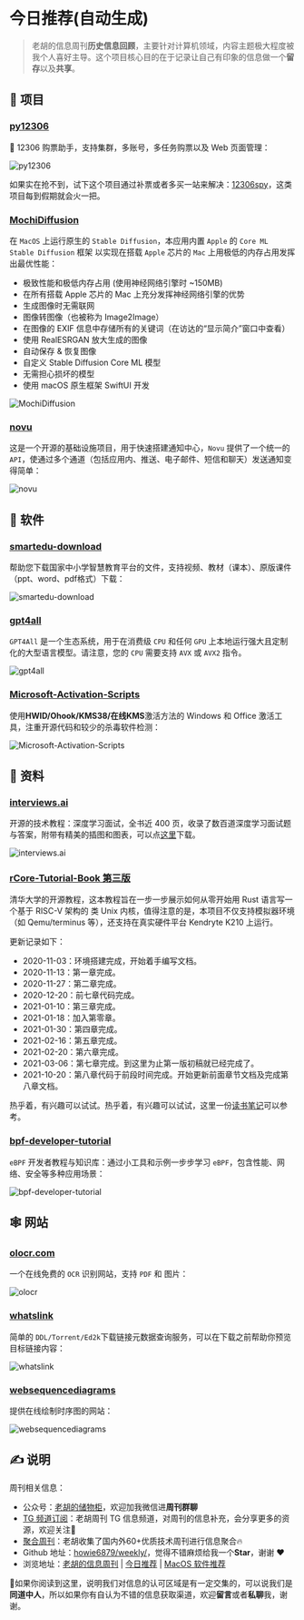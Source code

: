 # 今日推荐(自动生成)

> 老胡的信息周刊**历史信息回顾**，主要针对计算机领域，内容主题极大程度被我个人喜好主导。这个项目核心目的在于记录让自己有印象的信息做一个**留存**以及**共享**。


## 🎯 项目 

### [py12306](https://github.com/pjialin/py12306)

🚂 12306 购票助手，支持集群，多账号，多任务购票以及 Web 页面管理：

![py12306](https://images-1252557999.file.myqcloud.com/uPic/py12306.jpg)

如果实在抢不到，试下这个项目通过补票或者多买一站来解决：[12306spy](https://github.com/elroy93/12306spy)，这类项目每到假期就会火一把。 

### [MochiDiffusion](https://github.com/godly-devotion/MochiDiffusion)

在 `MacOS` 上运行原生的 `Stable Diffusion`，本应用内置 `Apple` 的 `Core ML Stable Diffusion` 框架 以实现在搭载 `Apple` 芯片的 `Mac` 上用极低的内存占用发挥出最优性能：

- 极致性能和极低内存占用 (使用神经网络引擎时 ~150MB)
- 在所有搭载 Apple 芯片的 Mac 上充分发挥神经网络引擎的优势
- 生成图像时无需联网
- 图像转图像（也被称为 Image2Image）
- 在图像的 EXIF 信息中存储所有的关键词（在访达的“显示简介”窗口中查看）
- 使用 RealESRGAN 放大生成的图像
- 自动保存 & 恢复图像
- 自定义 Stable Diffusion Core ML 模型
- 无需担心损坏的模型
- 使用 macOS 原生框架 SwiftUI 开发

![MochiDiffusion](https://images-1252557999.file.myqcloud.com/uPic/MochiDiffusion.jpg) 

### [novu](https://github.com/novuhq/novu)

这是一个开源的基础设施项目，用于快速搭建通知中心，`Novu` 提供了一个统一的 `API`，使通过多个通道（包括应用内、推送、电子邮件、短信和聊天）发送通知变得简单：

![novu](https://images-1252557999.file.myqcloud.com/uPic/novu.jpg) 

## 🤖 软件 

### [smartedu-download](https://github.com/52beijixing/smartedu-download)

帮助您下载国家中小学智慧教育平台的文件，支持视频、教材（课本）、原版课件（ppt、word、pdf格式）下载：

![smartedu-download](https://images-1252557999.file.myqcloud.com/uPic/smartedu-download.jpg) 

### [gpt4all](https://github.com/nomic-ai/gpt4all)

`GPT4All` 是一个生态系统，用于在消费级 `CPU` 和任何 `GPU` 上本地运行强大且定制化的大型语言模型。请注意，您的 `CPU` 需要支持 `AVX` 或 `AVX2` 指令。

![gpt4all](https://images-1252557999.file.myqcloud.com/uPic/gpt4all.jpg) 

### [Microsoft-Activation-Scripts](https://github.com/massgravel/Microsoft-Activation-Scripts)

使用**HWID/Ohook/KMS38/在线KMS**激活方法的 Windows 和 Office 激活工具，注重开源代码和较少的杀毒软件检测：

![Microsoft-Activation-Scripts](https://images-1252557999.file.myqcloud.com/uPic/Microsoft-Activation-Scripts.jpg) 

## 👀 资料 

### [interviews.ai](https://github.com/BoltzmannEntropy/interviews.ai)

开源的技术教程：深度学习面试，全书近 400 页，收录了数百道深度学习面试题与答案，附带有精美的插图和图表，可以点[这里](https://arxiv.org/abs/2201.00650)下载。

![interviews.ai](https://images-1252557999.file.myqcloud.com/uPic/jxae9m.jpg) 

### [rCore-Tutorial-Book 第三版](https://rcore-os.github.io/rCore-Tutorial-Book-v3/index.html)

清华大学的开源教程，这本教程旨在一步一步展示如何从零开始用 Rust 语言写一个基于 RISC-V 架构的 类 Unix 内核，值得注意的是，本项目不仅支持模拟器环境（如 Qemu/terminus 等），还支持在真实硬件平台 Kendryte K210 上运行。

更新记录如下：

- 2020-11-03：环境搭建完成，开始着手编写文档。
- 2020-11-13：第一章完成。
- 2020-11-27：第二章完成。
- 2020-12-20：前七章代码完成。
- 2021-01-10：第三章完成。
- 2021-01-18：加入第零章。
- 2021-01-30：第四章完成。
- 2021-02-16：第五章完成。
- 2021-02-20：第六章完成。
- 2021-03-06：第七章完成。到这里为止第一版初稿就已经完成了。
- 2021-10-20：第八章代码于前段时间完成。开始更新前面章节文档及完成第八章文档。

热乎着，有兴趣可以试试。热乎着，有兴趣可以试试，这里一份[读书笔记](https://github.com/hemashushu/practice-toy-os-riscv-rust)可以参考。 

### [bpf-developer-tutorial](https://github.com/eunomia-bpf/bpf-developer-tutorial)

`eBPF` 开发者教程与知识库：通过小工具和示例一步步学习 `eBPF`，包含性能、网络、安全等多种应用场景：

![bpf-developer-tutorial](https://images-1252557999.file.myqcloud.com/uPic/bpf-developer-tutorial.jpg) 

## 🕸 网站 

### [olocr.com](https://olocr.com)

一个在线免费的 `OCR` 识别网站，支持 `PDF` 和 图片：

![olocr](https://images-1252557999.file.myqcloud.com/uPic/olocr.jpg) 

### [whatslink](https://whatslink.info/)

简单的 `DDL/Torrent/Ed2k`下载链接元数据查询服务，可以在下载之前帮助你预览目标链接内容：

![whatslink](https://images-1252557999.file.myqcloud.com/uPic/whatslink.jpg) 

### [websequencediagrams](https://www.websequencediagrams.com/)

提供在线绘制时序图的网站：

![websequencediagrams](https://images-1252557999.file.myqcloud.com/uPic/websequencediagrams.jpg) 

## ✍️ 说明

周刊相关信息：

- 公众号：[老胡的储物柜](https://images-1252557999.file.myqcloud.com/uPic/ETIbMe.jpg)，欢迎加我微信进**周刊群聊**
- [TG 频道订阅](https://t.me/howie_weekly)：老胡周刊 TG 信息频道，对周刊的信息补充，会分享更多的资源，欢迎关注👏
- [聚合周刊](https://www.fre321.com/weekly)：老胡收集了国内外60+优质技术周刊进行信息聚合🔥
- Github 地址：[howie6879/weekly/](https://github.com/howie6879/weekly/)，觉得不错麻烦给我一个**Star**，谢谢 ❤️
- 浏览地址：[老胡的信息周刊](https://weekly.howie6879.com) | [今日推荐](https://weekly.howie6879.com/recommend/index.html) | [MacOS 软件推荐](https://weekly.howie6879.com/soft/mac.html)

🙌如果你阅读到这里，说明我们对信息的认可区域是有一定交集的，可以说我们是**同道中人**，所以如果你有自认为不错的信息获取渠道，欢迎**留言**或者**私聊**我，谢谢。